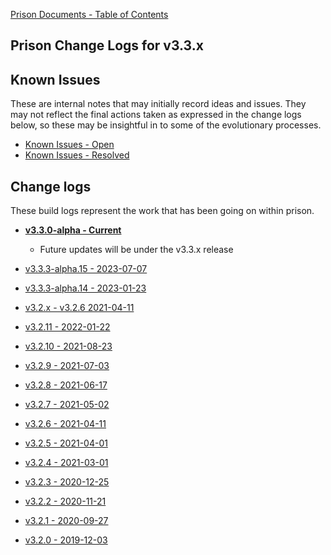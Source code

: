 [Prison Documents - Table of Contents](prison_docs_000_toc.md)

## Prison Change Logs for v3.3.x


## Known Issues

These are internal notes that may initially record ideas and issues.  They may not 
reflect the final actions taken as expressed in the change logs below, so these
may be insightful in to some of the evolutionary processes.

* [Known Issues - Open](knownissues_v3.2.x.md)
* [Known Issues - Resolved](knownissues_v3.2.x_resolved.md)


## Change logs

These build logs represent the work that has been going on within prison. 

 - **[v3.3.0-alpha - Current](changelog_v3.3.x.md)**
    - Future updates will be under the v3.3.x release
 
 
 - [v3.3.3-alpha.15 - 2023-07-07](prison_changelog_v3.3.0-alpha.15.md)&nbsp;&nbsp;
 - [v3.3.3-alpha.14 - 2023-01-23](prison_changelog_v3.3.0-alpha.14.md)&nbsp;&nbsp;

 
 - [v3.2.x - v3.2.6 2021-04-11](changelog_v3.2.x.md)

 
 - [v3.2.11 - 2022-01-22](prison_changelog_v3.2.11.md)&nbsp;&nbsp;
 - [v3.2.10 - 2021-08-23](prison_changelog_v3.2.10.md)&nbsp;&nbsp;
 - [v3.2.9 - 2021-07-03](prison_changelog_v3.2.9.md)&nbsp;&nbsp;
 - [v3.2.8 - 2021-06-17](prison_changelog_v3.2.8.md)&nbsp;&nbsp;
 
 
 - [v3.2.7 - 2021-05-02](prison_changelog_v3.2.7.md)&nbsp;&nbsp;
 - [v3.2.6 - 2021-04-11](prison_changelog_v3.2.6.md)&nbsp;&nbsp;
 - [v3.2.5 - 2021-04-01](prison_changelog_v3.2.5.md)&nbsp;&nbsp;
 - [v3.2.4 - 2021-03-01](prison_changelog_v3.2.4.md)&nbsp;&nbsp;
 
 
 - [v3.2.3 - 2020-12-25](prison_changelog_v3.2.3.md)&nbsp;&nbsp;
 - [v3.2.2 - 2020-11-21](prison_changelog_v3.2.2.md)&nbsp;&nbsp;
 - [v3.2.1 - 2020-09-27](prison_changelog_v3.2.1.md)&nbsp;&nbsp;
 - [v3.2.0 - 2019-12-03](prison_changelog_v3.2.0.md)&nbsp;&nbsp;

 
